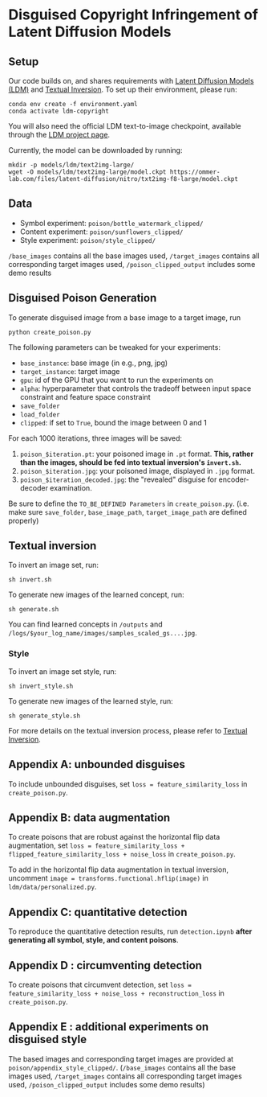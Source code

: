 # Disguised Copyright Infringement of Latent Diffusion Models

## Setup

Our code builds on, and shares requirements with [Latent Diffusion Models (LDM)](https://github.com/CompVis/latent-diffusion) and [Textual Inversion](https://github.com/rinongal/textual_inversion). To set up their environment, please run:

```
conda env create -f environment.yaml
conda activate ldm-copyright
```

You will also need the official LDM text-to-image checkpoint, available through the [LDM project page](https://github.com/CompVis/latent-diffusion). 

Currently, the model can be downloaded by running:

```
mkdir -p models/ldm/text2img-large/
wget -O models/ldm/text2img-large/model.ckpt https://ommer-lab.com/files/latent-diffusion/nitro/txt2img-f8-large/model.ckpt
```

## Data
- Symbol experiment: `poison/bottle_watermark_clipped/`
-  Content experiment: `poison/sunflowers_clipped/`
- Style experiment: `poison/style_clipped/` 

`/base_images` contains all the base images used, `/target_images` contains all corresponding target images used, `/poison_clipped_output` includes some demo results


## Disguised Poison Generation
To generate disguised image from a base image to a target image, run

```
python create_poison.py
```

The following parameters can be tweaked for your experiments:

- `base_instance`: base image (in e.g., png, jpg)
- `target_instance`: target image
- `gpu`: id of the GPU that you want to run the experiments on
- `alpha`: hyperparameter that controls the tradeoff between input space constraint and feature space constraint
- `save_folder`
- `load_folder`
- `clipped`: if set to `True`, bound the image between 0 and 1

For each 1000 iterations, three images will be saved:
1. `poison_$iteration.pt`: your poisoned image in `.pt` format. **This, rather than the images, should be fed into textual inversion's `invert.sh`.**
2. `poison_$iteration.jpg`: your poisoned image, displayed in `.jpg` format.
3. `poison_$iteration_decoded.jpg`: the "revealed" disguise for encoder-decoder examination.

Be sure to define the ```TO_BE_DEFINED Parameters``` in `create_poison.py`. (i.e. make sure `save_folder`, `base_image_path`, `target_image_path` are defined properly)

## Textual inversion
To invert an image set, run:

```
sh invert.sh
```

To generate new images of the learned concept, run:

```
sh generate.sh
```

You can find learned concepts in `/outputs` and `/logs/$your_log_name/images/samples_scaled_gs....jpg`.

### Style
To invert an image set style, run:

```
sh invert_style.sh
```

To generate new images of the learned style, run:

```
sh generate_style.sh
```

For more details on the textual inversion process, please refer to [Textual Inversion](https://github.com/rinongal/textual_inversion).

## Appendix A: unbounded disguises

To include unbounded disguises, set `loss = feature_similarity_loss` in `create_poison.py`.

## Appendix B: data augmentation

To create poisons that are robust against the horizontal flip data augmentation, set `loss = feature_similarity_loss + flipped_feature_similarity_loss + noise_loss` in `create_poison.py`.

To add in the horizontal flip data augmentation in textual inversion, uncomment `image = transforms.functional.hflip(image)` in `ldm/data/personalized.py`.

## Appendix C: quantitative detection

To reproduce the quantitative detection results, run `detection.ipynb` **after generating all symbol, style, and content poisons**.

## Appendix D : circumventing detection

To create poisons that circumvent detection, set `loss = feature_similarity_loss + noise_loss + reconstruction_loss` in `create_poison.py`.

## Appendix E : additional experiments on disguised style

The based images and corresponding target images are provided at `poison/appendix_style_clipped/`.
(`/base_images` contains all the base images used, `/target_images` contains all corresponding target images used, `/poison_clipped_output` includes some demo results)